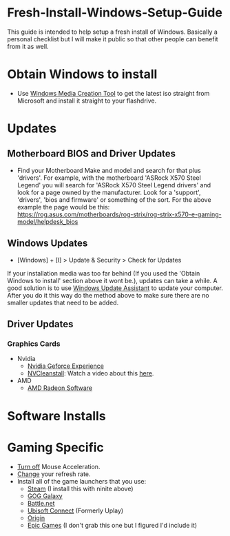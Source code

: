 # Fresh-Install-Windows-Setup-Guide
This guide is intended to help setup a fresh install of Windows. Basically a personal checklist but I will make it public so that other people can benefit from it as well.

# Obtain Windows to install

- Use [Windows Media Creation Tool](https://go.microsoft.com/fwlink/?LinkId=691209) to get the latest iso straight from Microsoft and install it straight to your flashdrive.

# Updates

## Motherboard BIOS and Driver Updates

- Find your Motherboard Make and model and search for that plus 'drivers'. For example, with the motherboard 'ASRock X570 Steel Legend' you will search for 'ASRock X570 Steel Legend drivers' and look for a page owned by the manufacturer. Look for a 'support', 'drivers', 'bios and firmware' or something of the sort. For the above example the page would be this: https://rog.asus.com/motherboards/rog-strix/rog-strix-x570-e-gaming-model/helpdesk_bios

## Windows Updates

- [Windows] + [I] > Update & Security > Check for Updates

If your installation media was too far behind (If you used the 'Obtain Windows to install' section above it wont be.), updates can take a while. A good solution is to use [Windows Update Assistant](https://www.microsoft.com/en-us/software-download/windows10) to update your computer. After you do it this way do the method above to make sure there are no smaller updates that need to be added.

## Driver Updates

### Graphics Cards
* Nvidia
  * [Nvidia Geforce Experience](https://www.nvidia.com/en-us/geforce/geforce-experience/)
  * [NVCleanstall](https://www.techpowerup.com/download/techpowerup-nvcleanstall/): Watch a video about this [here](https://www.youtube.com/watch?v=LR1XkjtylCM).
* AMD
  * [AMD Radeon Software](https://www.amd.com/en/technologies/radeon-software)

# Software Installs

# Gaming Specific
- [Turn off](https://www.tomshardware.com/news/how-to-disable-mouse-acceleration-windows,36886.html) Mouse Acceleration.
- [Change](https://support.microsoft.com/en-us/windows/change-your-display-refresh-rate-in-windows-c8ea729e-0678-015c-c415-f806f04aae5a) your refresh rate.
- Install all of the game launchers that you use:
  * [Steam](https://store.steampowered.com/about/) (I install this with ninite above)
  * [GOG Galaxy](https://www.gog.com/galaxy)
  * [Battle.net](https://www.blizzard.com/en-us/apps/battle.net/desktop)
  * [Ubisoft Connect](https://ubisoftconnect.com/en-US/) (Formerly Uplay)
  * [Origin](https://www.origin.com/usa/en-us/store/download)
  * [Epic Games](https://www.epicgames.com/store/en-US/download) (I don't grab this one but I figured I'd include it)